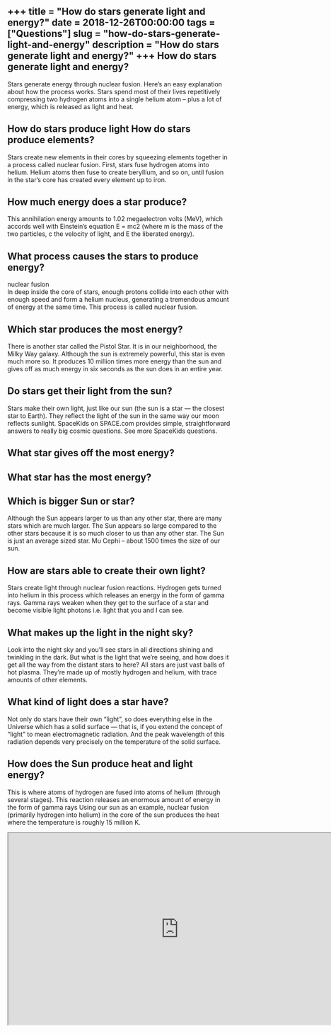 +++
title = "How do stars generate light and energy?"
date = 2018-12-26T00:00:00
tags = ["Questions"]
slug = "how-do-stars-generate-light-and-energy"
description = "How do stars generate light and energy?"
+++
How do stars generate light and energy?
---------------------------------------

Stars generate energy through nuclear fusion. Here’s an easy explanation about how the process works. Stars spend most of their lives repetitively compressing two hydrogen atoms into a single helium atom – plus a lot of energy, which is released as light and heat.

How do stars produce light How do stars produce elements?
---------------------------------------------------------

Stars create new elements in their cores by squeezing elements together in a process called nuclear fusion. First, stars fuse hydrogen atoms into helium. Helium atoms then fuse to create beryllium, and so on, until fusion in the star’s core has created every element up to iron.

How much energy does a star produce?
------------------------------------

This annihilation energy amounts to 1.02 megaelectron volts (MeV), which accords well with Einstein’s equation E = mc2 (where m is the mass of the two particles, c the velocity of light, and E the liberated energy).

What process causes the stars to produce energy?
------------------------------------------------

nuclear fusion  
In deep inside the core of stars, enough protons collide into each other with enough speed and form a helium nucleus, generating a tremendous amount of energy at the same time. This process is called nuclear fusion.

Which star produces the most energy?
------------------------------------

There is another star called the Pistol Star. It is in our neighborhood, the Milky Way galaxy. Although the sun is extremely powerful, this star is even much more so. It produces 10 million times more energy than the sun and gives off as much energy in six seconds as the sun does in an entire year.

Do stars get their light from the sun?
--------------------------------------

Stars make their own light, just like our sun (the sun is a star — the closest star to Earth). They reflect the light of the sun in the same way our moon reflects sunlight. SpaceKids on SPACE.com provides simple, straightforward answers to really big cosmic questions. See more SpaceKids questions.

What star gives off the most energy?
------------------------------------

What star has the most energy?
------------------------------

Which is bigger Sun or star?
----------------------------

Although the Sun appears larger to us than any other star, there are many stars which are much larger. The Sun appears so large compared to the other stars because it is so much closer to us than any other star. The Sun is just an average sized star. Mu Cephi – about 1500 times the size of our sun.

How are stars able to create their own light?
---------------------------------------------

Stars create light through nuclear fusion reactions. Hydrogen gets turned into helium in this process which releases an energy in the form of gamma rays. Gamma rays weaken when they get to the surface of a star and become visible light photons i.e. light that you and I can see.

What makes up the light in the night sky?
-----------------------------------------

Look into the night sky and you’ll see stars in all directions shining and twinkling in the dark. But what is the light that we’re seeing, and how does it get all the way from the distant stars to here? All stars are just vast balls of hot plasma. They’re made up of mostly hydrogen and helium, with trace amounts of other elements.

What kind of light does a star have?
------------------------------------

Not only do stars have their own “light”, so does everything else in the Universe which has a solid surface — that is, if you extend the concept of “light” to mean electromagnetic radiation. And the peak wavelength of this radiation depends very precisely on the temperature of the solid surface.

How does the Sun produce heat and light energy?
-----------------------------------------------

This is where atoms of hydrogen are fused into atoms of helium (through several stages). This reaction releases an enormous amount of energy in the form of gamma rays Using our sun as an example, nuclear fusion (primarily hydrogen into helium) in the core of the sun produces the heat where the temperature is roughly 15 million K.

<iframe allow="accelerometer; autoplay; clipboard-write; encrypted-media; gyroscope; picture-in-picture" allowfullscreen="" class="__youtube_prefs__  epyt-is-override  no-lazyload" data-no-lazy="1" data-origheight="433" data-origwidth="770" data-skipgform_ajax_framebjll="" height="433" id="_ytid_75818" loading="lazy" src="https://www.youtube.com/embed/-00xwYv22xE?enablejsapi=1&autoplay=0&cc_load_policy=0&cc_lang_pref=&iv_load_policy=1&loop=0&modestbranding=0&rel=1&fs=1&playsinline=0&autohide=2&theme=dark&color=red&controls=1&" title="YouTube player" width="770"></iframe>